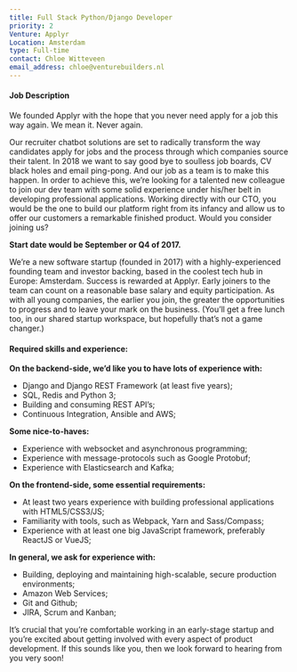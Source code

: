 ```yaml
---
title: Full Stack Python/Django Developer
priority: 2
Venture: Applyr
Location: Amsterdam
type: Full-time
contact: Chloe Witteveen
email_address: chloe@venturebuilders.nl
---
```


#### Job Description

We founded Applyr with the hope that you never need apply for a job this way again. We mean it. Never again.

Our recruiter chatbot solutions are set to radically transform the way candidates apply for jobs and the process through which companies source their talent. In 2018 we want to say good bye to soulless job boards, CV black holes and email ping-pong.  And our job as a team is to make this happen. In order to achieve this, we’re looking for a talented new colleague to join our dev team with some solid experience under his/her belt in developing professional applications. Working directly with our CTO, you would be the one to build our platform right from its infancy and allow us to offer our customers a remarkable finished product. Would you consider joining us?

**Start date would be September or Q4 of 2017.**

We’re a new software startup (founded in 2017) with a highly-experienced founding team and investor backing, based in the coolest tech hub in Europe: Amsterdam. Success is rewarded at Applyr. Early joiners to the team can count on a reasonable base salary and equity participation. As with all young companies, the earlier you join, the greater the opportunities to progress and to leave your mark on the business. (You’ll get a free lunch too, in our shared startup workspace, but hopefully that’s not a game changer.)

#### Required skills and experience:

**On the backend-side, we’d like you to have lots of experience with:**

- Django and Django REST Framework (at least five years);
- SQL, Redis and Python 3;
- Building and consuming REST API’s;
- Continuous Integration, Ansible and AWS;

**Some nice-to-haves:**

- Experience with websocket and asynchronous programming;
- Experience with message-protocols such as Google Protobuf;
- Experience with Elasticsearch and Kafka;

**On the frontend-side, some essential requirements:**

- At least two years experience with building professional applications with HTML5/CSS3/JS;
- Familiarity with tools, such as Webpack, Yarn and Sass/Compass;
- Experience with at least one big JavaScript framework, preferably ReactJS or VueJS;

**In general, we ask for experience with:**

- Building, deploying and maintaining high-scalable, secure production environments;
- Amazon Web Services;
- Git and Github;
- JIRA, Scrum and Kanban;

It’s crucial that you’re comfortable working in an early-stage startup and you’re excited about getting involved with every aspect of product development.
If this sounds like you, then we look forward to hearing from you very soon!

